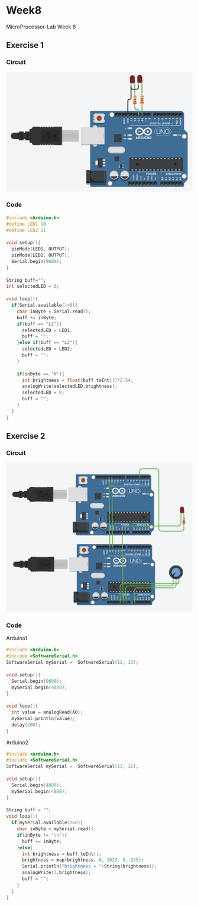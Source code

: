 # Week8

MicroProcessor-Lab Week 8

## Exercise 1

### Circuit
![alt text](https://github.com/earthsaharat/MicroProcessor-Lab/blob/master/Week8/E1.png "Exercise1")

### Code
```c++
#include <Arduino.h>
#define LED1 10
#define LED2 11

void setup(){
  pinMode(LED1, OUTPUT);
  pinMode(LED2, OUTPUT);
  Serial.begin(9600);
}

String buff="";
int selectedLED = 0;  

void loop(){
  if(Serial.available()>0){
    char inByte = Serial.read();
    buff += inByte;
    if(buff == "L1"){
      selectedLED = LED1;
      buff = "";
    }else if(buff == "L2"){
      selectedLED = LED2;
      buff = "";
    }
    
    if(inByte == 'N'){
      int brightness = float(buff.toInt())*2.54;
      analogWrite(selectedLED,brightness);
      selectedLED = 0;
      buff = "";
    }
  }
}
```

## Exercise 2

### Circuit

![alt text](https://github.com/earthsaharat/MicroProcessor-Lab/blob/master/Week8/E2.png "Exercise2")

### Code
Arduino1
```c++
#include <Arduino.h>
#include <SoftwareSerial.h>
SoftwareSerial mySerial =  SoftwareSerial(12, 13);

void setup(){
  Serial.begin(9600);
  mySerial.begin(4800);
}

void loop(){
  int value = analogRead(A0);
  mySerial.println(value);
  delay(200);
}
```

Arduino2
```c++
#include <Arduino.h>
#include <SoftwareSerial.h>
SoftwareSerial mySerial =  SoftwareSerial(13, 12);

void setup(){
  Serial.begin(4800);
  mySerial.begin(4800);
}

String buff = "";
void loop(){
  if(mySerial.available()>0){
    char inByte = mySerial.read();
    if(inByte != '\n'){
      buff += inByte;
    }else{
      int brightness = buff.toInt();
      brightness = map(brightness, 0, 1023, 0, 255);
      Serial.println("brightness = "+String(brightness));
      analogWrite(3,brightness);
      buff = "";
    }
  }
}
```
